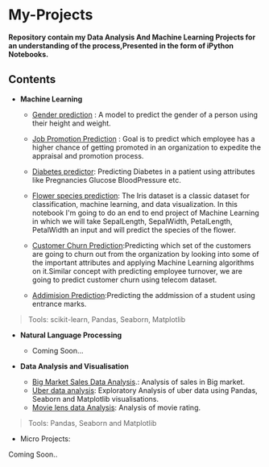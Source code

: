 # My-Projects
**Repository contain my Data Analysis And Machine Learning Projects for an understanding of the process,Presented in the form of iPython Notebooks.**
## Contents
* **Machine Learning**

  - [Gender prediction](https://github.com/Anas-coder/Project-Gender-Prediction) : A model to predict the gender of a person using their height and  weight.
  
  - [Job Promotion Prediction](https://github.com/Anas-coder/My-Projects/tree/master/Machine%20Learning%20Projects/JOB%20PROMTION%20PREDICTION) : Goal is to predict which             employee has a higher chance of getting promoted in an organization to expedite the appraisal and promotion process.

   - [Diabetes predictor](https://github.com/Anas-coder/My-Projects/blob/master/Machine%20Learning%20Projects/(Project)%20on%20Diabetes%20%20Data.ipynb): Predicting Diabetes in       a patient using  attributes like Pregnancies	Glucose	BloodPressure	etc.
  
  - [Flower species prediction](https://github.com/Anas-coder/My-Projects/blob/master/Machine%20Learning%20Projects/Machine%20Learning%20with%20Iris%20Dataset.ipynb): The Iris       dataset is a classic dataset for classification, machine learning, and data visualization. In this notebook I'm going to do an end to end project of Machine Learning in         which we will take SepalLength, SepalWidth, PetalLength, PetalWidth an input and will predict the species of the flower.
  
  - [Customer Churn Prediction](https://github.com/Anas-coder/My-Projects/tree/master/Machine%20Learning%20Projects/Customer%20Churn):Predicting which set of the customers are       going to churn out from the organization by looking into some of the important attributes and applying Machine Learning algorithms on it.Similar concept with predicting         employee turnover, we are going to predict customer churn using telecom dataset.
  
  - [Addimision Prediction](https://github.com/Anas-coder/My-Projects/blob/master/Machine%20Learning%20Projects/Addimision%20Prediction.ipynb):Predicting the addmission of a         student using entrance marks.
  
>Tools: scikit-learn, Pandas, Seaborn, Matplotlib

* **Natural Language Processing**

  - Coming Soon...
  
* **Data Analysis and Visualisation**

  - [Big Market Sales Data Analysis](https://github.com/Anas-coder/My-Projects/blob/master/Data%20Analysis%20Projects/Big%20Market%20Sales%20Data%20Analysis.ipynb).: Analysis of     sales in Big market.
  - [Uber data analysis](https://github.com/Anas-coder/My-Projects/blob/master/Data%20Analysis%20Projects/(Project)Uber%20data%20set%20practice.ipynb): Exploratory Analysis of       uber data using  Pandas, Seaborn and Matplotlib visualisations.
  - [Movie lens data Analysis](https://github.com/Anas-coder/My-Projects/blob/master/Data%20Analysis%20Projects/Data%20Processing%20Example(Movie%20DATA%20)%20.ipynb): Analysis     of movie rating.
 
>Tools: Pandas, Seaborn and Matplotlib

* Micro Projects:

 Coming Soon..
